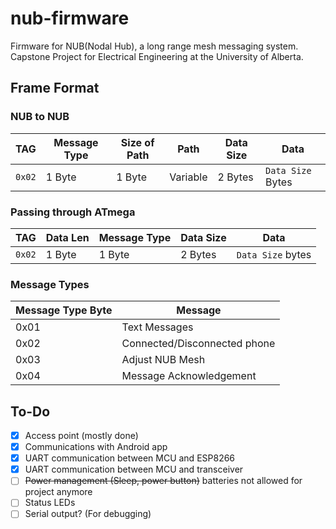 # nub-firmware

Firmware for NUB(Nodal Hub), a long range mesh messaging system. Capstone Project for Electrical Engineering at the University of Alberta.

## Frame Format

### NUB to NUB

| TAG | Message Type | Size of Path | Path | Data Size | Data |
| --- | ------------ | ------------ | ---- | --------- | ---- |
| ```0x02``` | 1 Byte | 1 Byte | Variable | 2 Bytes | ```Data Size``` Bytes |

### Passing through ATmega

| TAG | Data Len | Message Type | Data Size | Data |
| --- | ------------ | ------------ | ---- | --------- |
| ```0x02``` | 1 Byte | 1 Byte | 2 Bytes | ```Data Size``` bytes |

### Message Types

| Message Type Byte | Message |
| ------- | ----------------- |
| 0x01 | Text Messages |
| 0x02 | Connected/Disconnected phone |
| 0x03 | Adjust NUB Mesh |
| 0x04 | Message Acknowledgement |

## To-Do

- [x] Access point (mostly done)
- [x] Communications with Android app
- [x] UART communication between MCU and ESP8266
- [x] UART communication between MCU and transceiver
- [ ] ~~Power management (Sleep, power button)~~ batteries not allowed for project anymore
- [ ] Status LEDs
- [ ] Serial output? (For debugging)
